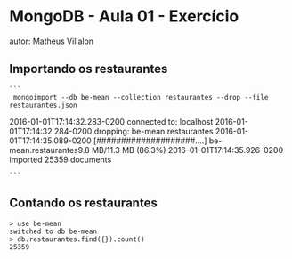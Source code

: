 # MongoDB - Aula 01 - Exercício
autor: Matheus Villalon

## Importando os restaurantes

    ```
     mongoimport --db be-mean --collection restaurantes --drop --file restaurantes.json
2016-01-01T17:14:32.283-0200	connected to: localhost
2016-01-01T17:14:32.284-0200	dropping: be-mean.restaurantes
2016-01-01T17:14:35.089-0200	[####################....] be-mean.restaurantes9.8 MB/11.3 MB (86.3%)
2016-01-01T17:14:35.926-0200	imported 25359 documents


    ```

## Contando os restaurantes

	> use be-mean
	switched to db be-mean
	> db.restaurantes.find({}).count()
	25359

